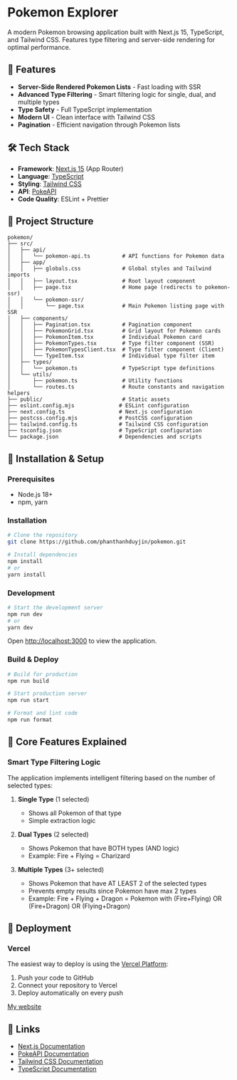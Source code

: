 # Pokemon Explorer

A modern Pokemon browsing application built with Next.js 15, TypeScript, and Tailwind CSS. Features type filtering and server-side rendering for optimal performance.

## 🚀 Features

- **Server-Side Rendered Pokemon Lists** - Fast loading with SSR
- **Advanced Type Filtering** - Smart filtering logic for single, dual, and multiple types
- **Type Safety** - Full TypeScript implementation
- **Modern UI** - Clean interface with Tailwind CSS
- **Pagination** - Efficient navigation through Pokemon lists

## 🛠️ Tech Stack

- **Framework**: [Next.js 15](https://nextjs.org/) (App Router)
- **Language**: [TypeScript](https://www.typescriptlang.org/)
- **Styling**: [Tailwind CSS](https://tailwindcss.com/)
- **API**: [PokeAPI](https://pokeapi.co/)
- **Code Quality**: ESLint + Prettier

## 📁 Project Structure

```
pokemon/
├── src/
│   ├── api/
│   │   └── pokemon-api.ts          # API functions for Pokemon data
│   ├── app/
│   │   ├── globals.css             # Global styles and Tailwind imports
│   │   ├── layout.tsx              # Root layout component
│   │   ├── page.tsx                # Home page (redirects to pokemon-ssr)
│   │   └── pokemon-ssr/
│   │       └── page.tsx            # Main Pokemon listing page with SSR
│   ├── components/
│   │   ├── Pagination.tsx          # Pagination component
│   │   ├── PokemonGrid.tsx         # Grid layout for Pokemon cards
│   │   ├── PokemonItem.tsx         # Individual Pokemon card
│   │   ├── PokemonTypes.tsx        # Type filter component (SSR)
│   │   ├── PokemonTypesClient.tsx  # Type filter component (Client)
│   │   └── TypeItem.tsx            # Individual type filter item
│   ├── types/
│   │   └── pokemon.ts              # TypeScript type definitions
│   └── utils/
│       ├── pokemon.ts              # Utility functions
│       └── routes.ts               # Route constants and navigation helpers
├── public/                         # Static assets
├── eslint.config.mjs              # ESLint configuration
├── next.config.ts                 # Next.js configuration
├── postcss.config.mjs             # PostCSS configuration
├── tailwind.config.ts             # Tailwind CSS configuration
├── tsconfig.json                  # TypeScript configuration
└── package.json                   # Dependencies and scripts
```

## 🔧 Installation & Setup

### Prerequisites

- Node.js 18+
- npm, yarn

### Installation

```bash
# Clone the repository
git clone https://github.com/phanthanhduyjin/pokemon.git

# Install dependencies
npm install
# or
yarn install
```

### Development

```bash
# Start the development server
npm run dev
# or
yarn dev
```

Open [http://localhost:3000](http://localhost:3000) to view the application.

### Build & Deploy

```bash
# Build for production
npm run build

# Start production server
npm run start

# Format and lint code
npm run format
```

## 🎯 Core Features Explained

### Smart Type Filtering Logic

The application implements intelligent filtering based on the number of selected types:

1. **Single Type** (1 selected)
   - Shows all Pokemon of that type
   - Simple extraction logic

2. **Dual Types** (2 selected)
   - Shows Pokemon that have BOTH types (AND logic)
   - Example: Fire + Flying = Charizard

3. **Multiple Types** (3+ selected)
   - Shows Pokemon that have AT LEAST 2 of the selected types
   - Prevents empty results since Pokemon have max 2 types
   - Example: Fire + Flying + Dragon = Pokemon with (Fire+Flying) OR (Fire+Dragon) OR (Flying+Dragon)

## 🚀 Deployment

### Vercel

The easiest way to deploy is using the [Vercel Platform](https://vercel.com/new?utm_medium=default-template&filter=next.js&utm_source=create-next-app&utm_campaign=create-next-app-readme):

1. Push your code to GitHub
2. Connect your repository to Vercel
3. Deploy automatically on every push

[My website](https://pokemon-cyan-nu.vercel.app)

## 🔗 Links

- [Next.js Documentation](https://nextjs.org/docs)
- [PokeAPI Documentation](https://pokeapi.co/docs/v2)
- [Tailwind CSS Documentation](https://tailwindcss.com/docs)
- [TypeScript Documentation](https://www.typescriptlang.org/docs)
